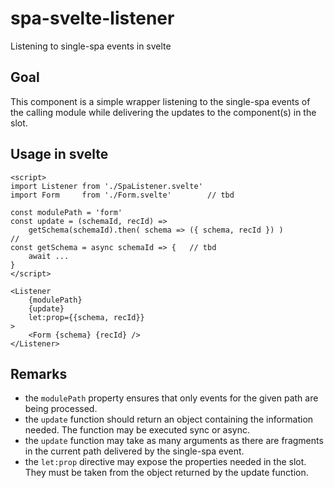 # spa-svelte-listener
Listening to single-spa events in svelte

Goal
----
This component is a simple wrapper listening to the single-spa events of
the calling module while delivering the updates to the component(s)
in the slot.

Usage in svelte
---------------
```
<script>
import Listener from './SpaListener.svelte'
import Form     from './Form.svelte'        // tbd

const modulePath = 'form'
const update = (schemaId, recId) =>
    getSchema(schemaId).then( schema => ({ schema, recId }) )
//
const getSchema = async schemaId => {   // tbd
    await ...
}
</script>

<Listener
    {modulePath}
    {update}
    let:prop={{schema, recId}}
>
    <Form {schema} {recId} />
</Listener>
```

Remarks
-------
- the `modulePath` property ensures that only events for the given path
  are being processed.
- the `update` function should return an object containing the information
  needed. The function may be executed sync or async.
- the `update` function may take as many arguments as there are fragments
  in the current path delivered by the single-spa event.
- the `let:prop` directive may expose the properties needed in the slot.
  They must be taken from the object returned by the update function.

